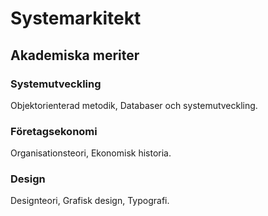 # Systemarkitekt

## Akademiska meriter

### Systemutveckling

Objektorienterad metodik, Databaser och systemutveckling.

### Företagsekonomi

Organisationsteori, Ekonomisk historia.

### Design

Designteori, Grafisk design, Typografi.
